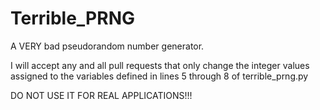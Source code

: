 # Terrible_PRNG
A VERY bad pseudorandom number generator. 

I will accept any and all pull requests that only change the integer values assigned to the variables defined in lines 5 through 8 of terrible_prng.py

DO NOT USE IT FOR REAL APPLICATIONS!!!
